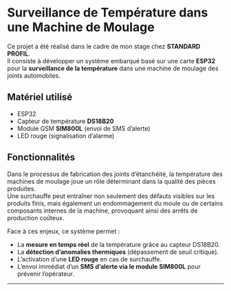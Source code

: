 # Surveillance de Température dans une Machine de Moulage

Ce projet a été réalisé dans le cadre de mon stage chez **STANDARD PROFIL**.  
Il consiste à développer un système embarqué basé sur une carte **ESP32** pour la **surveillance de la température** dans une machine de moulage des joints automobiles.

## Matériel utilisé
- ESP32  
- Capteur de température **DS18B20**  
- Module GSM **SIM800L** (envoi de SMS d’alerte)  
- LED rouge (signalisation d’alarme)  

## Fonctionnalités
Dans le processus de fabrication des joints d’étanchéité, la température des machines de moulage joue un rôle déterminant dans la qualité des pièces produites.  
Une surchauffe peut entraîner non seulement des défauts visibles sur les produits finis, mais également un endommagement du moule ou de certains composants internes de la machine, provoquant ainsi des arrêts de production coûteux.  

Face à ces enjeux, ce système permet :  
- La **mesure en temps réel** de la température grâce au capteur DS18B20.  
- La **détection d’anomalies thermiques** (dépassement de seuil critique).  
- L’activation d’une **LED rouge** en cas de surchauffe.  
- L’envoi immédiat d’un **SMS d’alerte via le module SIM800L** pour prévenir l’opérateur.  

---
